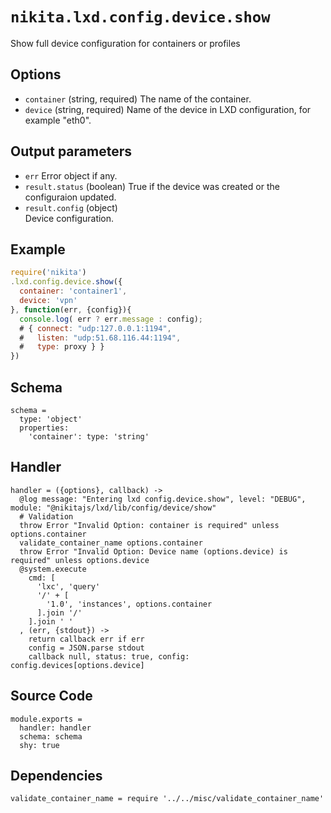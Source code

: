
# `nikita.lxd.config.device.show`

Show full device configuration for containers or profiles

## Options

* `container` (string, required)
  The name of the container.
* `device` (string, required)
  Name of the device in LXD configuration, for example "eth0".

## Output parameters

* `err`
  Error object if any.
* `result.status` (boolean)
  True if the device was created or the configuraion updated.
* `result.config` (object)   
  Device configuration.

## Example

```js
require('nikita')
.lxd.config.device.show({
  container: 'container1',
  device: 'vpn'
}, function(err, {config}){
  console.log( err ? err.message : config);
  # { connect: "udp:127.0.0.1:1194",
  #   listen: "udp:51.68.116.44:1194",
  #   type: proxy } }
})
```

## Schema

    schema =
      type: 'object'
      properties:
        'container': type: 'string'

## Handler

    handler = ({options}, callback) ->
      @log message: "Entering lxd config.device.show", level: "DEBUG", module: "@nikitajs/lxd/lib/config/device/show"
      # Validation
      throw Error "Invalid Option: container is required" unless options.container
      validate_container_name options.container
      throw Error "Invalid Option: Device name (options.device) is required" unless options.device
      @system.execute
        cmd: [
          'lxc', 'query'
          '/' + [
            '1.0', 'instances', options.container
          ].join '/'
        ].join ' '
      , (err, {stdout}) ->
        return callback err if err
        config = JSON.parse stdout
        callback null, status: true, config: config.devices[options.device]

## Source Code

    module.exports =
      handler: handler
      schema: schema
      shy: true

## Dependencies

    validate_container_name = require '../../misc/validate_container_name'
